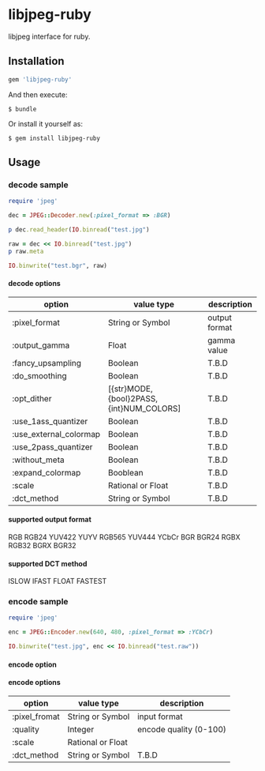 # libjpeg-ruby
libjpeg interface for ruby.

## Installation

```ruby
gem 'libjpeg-ruby'
```

And then execute:

    $ bundle

Or install it yourself as:

    $ gem install libjpeg-ruby

## Usage

### decode sample

```ruby
require 'jpeg'

dec = JPEG::Decoder.new(:pixel_format => :BGR)

p dec.read_header(IO.binread("test.jpg")

raw = dec << IO.binread("test.jpg")
p raw.meta

IO.binwrite("test.bgr", raw)
```

#### decode options
| option | value type | description |
|---|---|---|
| :pixel_format | String or Symbol | output format |
| :output_gamma | Float | gamma value |
| :fancy_upsampling | Boolean | T.B.D |
| :do_smoothing | Boolean | T.B.D |
| :opt_dither | [{str}MODE, {bool}2PASS, {int}NUM_COLORS] | T.B.D |
| :use_1ass_quantizer | Boolean | T.B.D |
| :use_external_colormap | Boolean | T.B.D |
| :use_2pass_quantizer | Boolean | T.B.D |
| :without_meta | Boolean | T.B.D |
| :expand_colormap | Booblean | T.B.D |
| :scale | Rational or Float | T.B.D |
| :dct_method | String or Symbol | T.B.D |

#### supported output format
RGB RGB24 YUV422 YUYV RGB565 YUV444 YCbCr BGR BGR24 RGBX RGB32 BGRX BGR32 

#### supported DCT method
ISLOW IFAST FLOAT FASTEST

### encode sample

```ruby
require 'jpeg'

enc = JPEG::Encoder.new(640, 480, :pixel_format => :YCbCr)

IO.binwrite("test.jpg", enc << IO.binread("test.raw"))
```
#### encode option
#### encode options
| option | value type | description |
|---|---|---|
| :pixel_fromat | String or Symbol | input format |
| :quality | Integer | encode quality (0-100) |
| :scale | Rational or Float | |
| :dct_method | String or Symbol | T.B.D |

